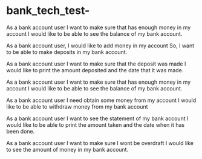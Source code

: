 # bank_tech_test-

As a bank account user
I want to make sure that has enough money in my account
I would like to be able to see the balance of my bank account.

As a bank account user,
I would like to add money in my account
So, I want to be able to make deposits in my bank account.


As a bank account user
I want to make sure that the deposit was made
I would like to print the amount deposited  and the date that it was made.

As a bank account user
I want to make sure that has enough money in my account
I would like to be able to see the balance of my bank account.

As a bank account user
I need obtain some money from my account
I would like to be able to withdraw money from my bank account

As a  bank account user
I want to see the statement of my bank account
I would like to be able to print the amount taken and the date when it has been done.

As a bank account user
I want to make sure I wont be overdraft
I would like to see the amount of money in my bank account.
